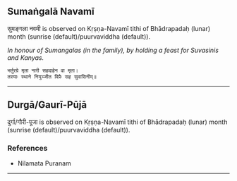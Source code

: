 ## Sumaṅgalā Navamī
सुमङ्गला नवमी is observed on Kṛṣṇa-Navamī tithi of Bhādrapadaḥ (lunar) month (sunrise (default)/puurvaviddha (default)).

_In honour of Sumangalas (in the family), by holding a feast for Suvasinis and Kanyas._

```
भर्तुरग्रे मृता नारी सहदाहेन वा मृता।
तस्याः स्थाने नियुञ्जीत विप्रैः सह सुवासिनीम्॥
```

---
## Durgā/Gaurī-Pūjā
दुर्गा/गौरी-पूजा is observed on Kṛṣṇa-Navamī tithi of Bhādrapadaḥ (lunar) month (sunrise (default)/puurvaviddha (default)).


### References
* Nilamata Puranam


---
